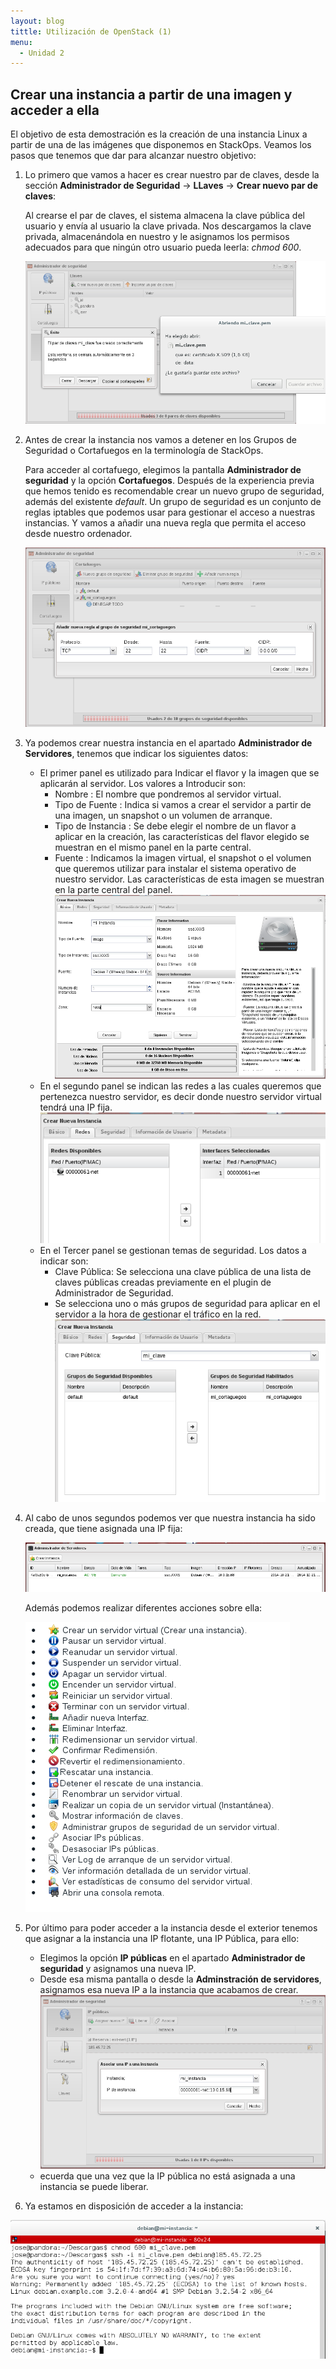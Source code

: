 ```yaml
---
layout: blog
tittle: Utilización de OpenStack (1)
menu:
  - Unidad 2
---
```


## Crear una instancia a partir de una imagen y acceder a ella

El objetivo de esta demostración es la creación de una instancia Linux a partir
de una de las imágenes que disponemos en StackOps. Veamos los pasos que tenemos
que dar para alcanzar nuestro objetivo:

1. Lo primero que vamos a hacer es crear nuestro par de claves, desde la
sección **Administrador de Seguridad** -> **LLaves** -> **Crear nuevo par de
claves**: 

	Al crearse el par de claves, el sistema almacena la clave pública del usuario y envía al usuario la clave privada. Nos descargamos la clave privada, almacenándola en nuestro y le asignamos los permisos adecuados para que ningún otro usuario pueda leerla: *chmod 600*.

	![ssh](img/demo2_1.png)

2. Antes de crear la instancia nos vamos a detener en los Grupos de Seguridad o Cortafuegos en la terminología de StackOps.

	Para acceder al cortafuego, elegimos la pantalla **Administrador de seguridad** y la opción **Cortafuegos**. Después de la experiencia previa que hemos tenido es recomendable crear un nuevo grupo de seguridad, además del existente *default*. Un grupo de seguridad es un conjunto de reglas iptables que podemos usar para gestionar el acceso a nuestras instancias. Y vamos a añadir una nueva regla que permita el acceso desde nuestro ordenador.

    ![ssh](img/demo2_2.png)

3. Ya podemos crear nuestra instancia en el apartado **Administrador de Servidores**, tenemos que indicar los siguientes datos:

	* El primer panel es utilizado para Indicar el flavor y la imagen que se aplicarán al servidor. Los valores a Introducir son:
        * Nombre : El nombre que pondremos al servidor virtual.
        * Tipo de Fuente : Indica si vamos a crear el servidor a partir de una imagen, un snapshot o un volumen de arranque.
        * Tipo de Instancia : Se debe elegir el nombre de un flavor a aplicar en la creación, las características del flavor elegido se muestran en el mismo panel en la parte central.
	    * Fuente : Indicamos la imagen virtual, el snapshot o el volumen que queremos utilizar para instalar el sistema operativo de nuestro servidor. Las características de esta imagen se muestran en la parte central del panel.
        ![instancia](img/demo2_3.png)
    * En el segundo panel se indican las redes a las cuales queremos que pertenezca nuestro servidor, es decir donde nuestro servidor virtual tendrá una IP fija.
    ![instancia](img/demo2_4.png)
    * En el Tercer panel se gestionan temas de seguridad. Los datos a indicar son:
    	* Clave Pública: Se selecciona una clave pública de una lista de claves públicas creadas previamente en el plugin de Administrador de Seguridad.
    	* Se selecciona uno o más grupos de seguridad para aplicar en el servidor a la hora de gestionar el tráfico en la red. 
    	![instancia](img/demo2_5.png)

4. Al cabo de unos segundos podemos ver que nuestra instancia ha sido creada, que tiene asignada una IP fija: 

	![instancia](img/demo2_6.png)

	Además podemos realizar diferentes acciones sobre ella:

	![instancia](img/acciones.png)

5. Por último para poder acceder a la instancia desde el exterior tenemos que asignar a la instancia una IP flotante, una IP Pública, para ello:

	* Elegimos la opción **IP públicas** en el apartado **Administrador de seguridad** y asignamos una nueva IP.
	* Desde esa misma pantalla o desde la **Adminstración de servidores**, asignamos esa nueva IP a la instancia que acabamos de crear.
	![ip](img/demo2_7.png)	
	* ecuerda que una vez que la IP pública no está asignada a una instancia se puede liberar.

6. Ya estamos en disposición de acceder a la instancia:

![ip](img/demo2_8.png)	
